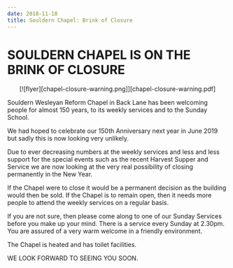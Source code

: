 ```yaml
---
date: 2018-11-18
title: Souldern Chapel: Brink of Closure
---
```


# SOULDERN CHAPEL IS ON THE BRINK OF CLOSURE

<center>
[![flyer][chapel-closure-warning.png]][chapel-closure-warning.pdf]
</center>

Souldern Wesleyan Reform Chapel in Back Lane has been
welcoming people for almost 150 years, to its weekly services
and to the Sunday School.

We had hoped to celebrate our 150th Anniversary next year in
June 2019 but sadly this is now looking very unlikely.

Due to ever decreasing numbers at the weekly services and less
and less support for the special events such as the recent Harvest
Supper and Service we are now looking at the very real
possibility of closing permanently in the New Year.

If the Chapel were to close it would be a permanent decision as
the building would then be sold. If the Chapel is to remain open, then it needs
more people to attend the weekly services on
a regular basis.

If you are not sure, then please come along to
one of our Sunday Services before you make
up your mind. There is a service every
Sunday at 2.30pm. You are assured of a very
warm welcome in a friendly environment.

The Chapel is heated and has toilet facilities.

WE LOOK FORWARD TO SEEING YOU SOON.

